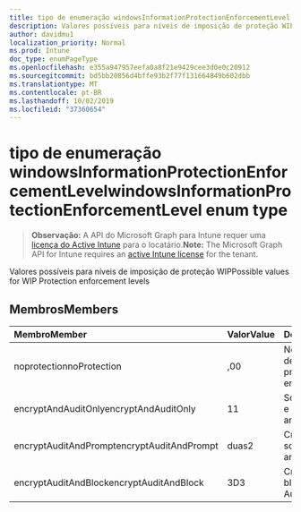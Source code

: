 ```yaml
---
title: tipo de enumeração windowsInformationProtectionEnforcementLevel
description: Valores possíveis para níveis de imposição de proteção WIP
author: davidmu1
localization_priority: Normal
ms.prod: Intune
doc_type: enumPageType
ms.openlocfilehash: e355a947957eefa0a8f21e9429cee3d0e0c20912
ms.sourcegitcommit: bd5bb20856d4bffe93b2f77f131664849b602dbb
ms.translationtype: MT
ms.contentlocale: pt-BR
ms.lasthandoff: 10/02/2019
ms.locfileid: "37360654"
---
```

# <a name="windowsinformationprotectionenforcementlevel-enum-type"></a><span data-ttu-id="88b82-103">tipo de enumeração windowsInformationProtectionEnforcementLevel</span><span class="sxs-lookup"><span data-stu-id="88b82-103">windowsInformationProtectionEnforcementLevel enum type</span></span>

> <span data-ttu-id="88b82-104">**Observação:** A API do Microsoft Graph para Intune requer uma [licença do Active Intune](https://go.microsoft.com/fwlink/?linkid=839381) para o locatário.</span><span class="sxs-lookup"><span data-stu-id="88b82-104">**Note:** The Microsoft Graph API for Intune requires an [active Intune license](https://go.microsoft.com/fwlink/?linkid=839381) for the tenant.</span></span>

<span data-ttu-id="88b82-105">Valores possíveis para níveis de imposição de proteção WIP</span><span class="sxs-lookup"><span data-stu-id="88b82-105">Possible values for WIP Protection enforcement levels</span></span>

## <a name="members"></a><span data-ttu-id="88b82-106">Membros</span><span class="sxs-lookup"><span data-stu-id="88b82-106">Members</span></span>
|<span data-ttu-id="88b82-107">Membro</span><span class="sxs-lookup"><span data-stu-id="88b82-107">Member</span></span>|<span data-ttu-id="88b82-108">Valor</span><span class="sxs-lookup"><span data-stu-id="88b82-108">Value</span></span>|<span data-ttu-id="88b82-109">Descrição</span><span class="sxs-lookup"><span data-stu-id="88b82-109">Description</span></span>|
|:---|:---|:---|
|<span data-ttu-id="88b82-110">noprotection</span><span class="sxs-lookup"><span data-stu-id="88b82-110">noProtection</span></span>|<span data-ttu-id="88b82-111">,0</span><span class="sxs-lookup"><span data-stu-id="88b82-111">0</span></span>|<span data-ttu-id="88b82-112">Nenhuma imposição de proteção</span><span class="sxs-lookup"><span data-stu-id="88b82-112">No protection enforcement</span></span>|
|<span data-ttu-id="88b82-113">encryptAndAuditOnly</span><span class="sxs-lookup"><span data-stu-id="88b82-113">encryptAndAuditOnly</span></span>|<span data-ttu-id="88b82-114">1</span><span class="sxs-lookup"><span data-stu-id="88b82-114">1</span></span>|<span data-ttu-id="88b82-115">Somente criptografia e auditoria</span><span class="sxs-lookup"><span data-stu-id="88b82-115">Encrypt and Audit only</span></span>|
|<span data-ttu-id="88b82-116">encryptAuditAndPrompt</span><span class="sxs-lookup"><span data-stu-id="88b82-116">encryptAuditAndPrompt</span></span>|<span data-ttu-id="88b82-117">duas</span><span class="sxs-lookup"><span data-stu-id="88b82-117">2</span></span>|<span data-ttu-id="88b82-118">Criptografar, auditar e solicitar</span><span class="sxs-lookup"><span data-stu-id="88b82-118">Encrypt, Audit and Prompt</span></span>|
|<span data-ttu-id="88b82-119">encryptAuditAndBlock</span><span class="sxs-lookup"><span data-stu-id="88b82-119">encryptAuditAndBlock</span></span>|<span data-ttu-id="88b82-120">3D</span><span class="sxs-lookup"><span data-stu-id="88b82-120">3</span></span>|<span data-ttu-id="88b82-121">Criptografar, auditar e bloquear</span><span class="sxs-lookup"><span data-stu-id="88b82-121">Encrypt, Audit and Block</span></span>|




